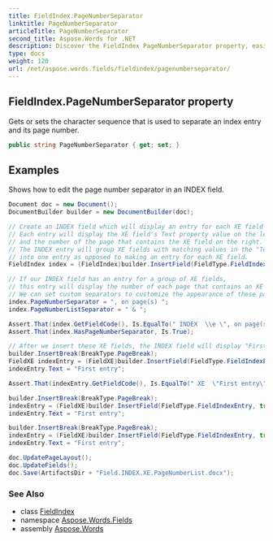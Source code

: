 ```yaml
---
title: FieldIndex.PageNumberSeparator
linktitle: PageNumberSeparator
articleTitle: PageNumberSeparator
second_title: Aspose.Words for .NET
description: Discover the FieldIndex PageNumberSeparator property, easily customize the character that separates index entries from page numbers for enhanced clarity.
type: docs
weight: 120
url: /net/aspose.words.fields/fieldindex/pagenumberseparator/
---
```

## FieldIndex.PageNumberSeparator property

Gets or sets the character sequence that is used to separate an index entry and its page number.

```csharp
public string PageNumberSeparator { get; set; }
```

## Examples

Shows how to edit the page number separator in an INDEX field.

```csharp
Document doc = new Document();
DocumentBuilder builder = new DocumentBuilder(doc);

// Create an INDEX field which will display an entry for each XE field found in the document.
// Each entry will display the XE field's Text property value on the left side,
// and the number of the page that contains the XE field on the right.
// The INDEX entry will group XE fields with matching values in the "Text" property
// into one entry as opposed to making an entry for each XE field.
FieldIndex index = (FieldIndex)builder.InsertField(FieldType.FieldIndex, true);

// If our INDEX field has an entry for a group of XE fields,
// this entry will display the number of each page that contains an XE field that belongs to this group.
// We can set custom separators to customize the appearance of these page numbers.
index.PageNumberSeparator = ", on page(s) ";
index.PageNumberListSeparator = " & ";

Assert.That(index.GetFieldCode(), Is.EqualTo(" INDEX  \\e \", on page(s) \" \\l \" & \""));
Assert.That(index.HasPageNumberSeparator, Is.True);

// After we insert these XE fields, the INDEX field will display "First entry, on page(s) 2 & 3 & 4".
builder.InsertBreak(BreakType.PageBreak);
FieldXE indexEntry = (FieldXE)builder.InsertField(FieldType.FieldIndexEntry, true);
indexEntry.Text = "First entry";

Assert.That(indexEntry.GetFieldCode(), Is.EqualTo(" XE  \"First entry\""));

builder.InsertBreak(BreakType.PageBreak);
indexEntry = (FieldXE)builder.InsertField(FieldType.FieldIndexEntry, true);
indexEntry.Text = "First entry";

builder.InsertBreak(BreakType.PageBreak);
indexEntry = (FieldXE)builder.InsertField(FieldType.FieldIndexEntry, true);
indexEntry.Text = "First entry";

doc.UpdatePageLayout();
doc.UpdateFields();
doc.Save(ArtifactsDir + "Field.INDEX.XE.PageNumberList.docx");
```

### See Also

* class [FieldIndex](../)
* namespace [Aspose.Words.Fields](../../../aspose.words.fields/)
* assembly [Aspose.Words](../../../)
